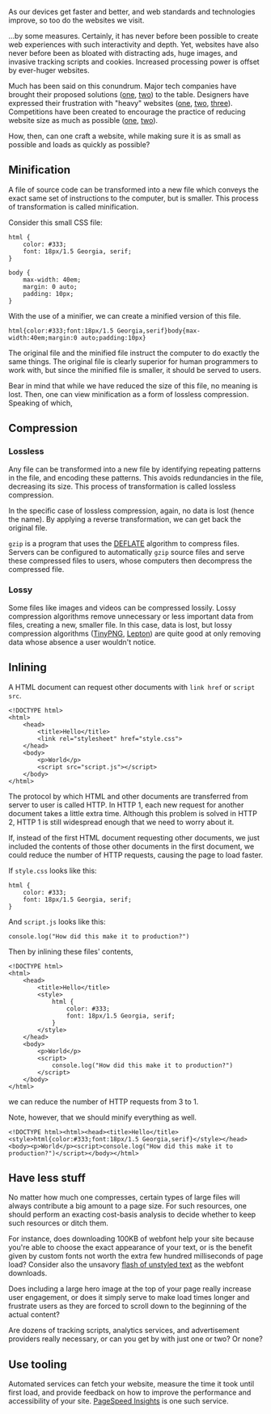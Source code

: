 As our devices get faster and better, and web standards and technologies
improve, so too do the websites we visit.

…by some measures. Certainly, it has never before been possible to create web
experiences with such interactivity and depth. Yet, websites have also never
before been as bloated with distracting ads, huge images, and invasive tracking
scripts and cookies. Increased processing power is offset by ever-huger
websites.

Much has been said on this conundrum. Major tech companies have brought their
proposed solutions ([one][amp], [two][ins]) to the table. Designers have
expressed their frustration with "heavy" websites ([one][woc], [two][mw],
[three][bmw]). Competitions have been created to encourage the practice of
reducing website size as much as possible ([one][5k], [two][10k]).

[amp]: https://www.ampproject.org
[ins]: https://instantarticles.fb.com
[woc]: http://idlewords.com/talks/website_obesity.htm
[mw]: http://motherfuckingwebsite.com
[bmw]: http://bettermotherfuckingwebsite.com
[5k]: http://www.the5k.org/about.php
[10k]: https://a-k-apart.com

How, then, can one craft a website, while making sure it is as small as
possible and loads as quickly as possible?

## Minification

A file of source code can be transformed into a new file which conveys the
exact same set of instructions to the computer, but is smaller. This process of
transformation is called minification.

Consider this small CSS file:

    html {
        color: #333;
        font: 18px/1.5 Georgia, serif;
    }

    body {
        max-width: 40em;
        margin: 0 auto;
        padding: 10px;
    }

With the use of a minifier, we can create a minified version of this file.

    html{color:#333;font:18px/1.5 Georgia,serif}body{max-width:40em;margin:0 auto;padding:10px}

The original file and the minified file instruct the computer to do exactly the
same things. The original file is clearly superior for human programmers to
work with, but since the minified file is smaller, it should be served to
users.

Bear in mind that while we have reduced the size of this file, no meaning is
lost. Then, one can view minification as a form of lossless compression.
Speaking of which,

## Compression

### Lossless

Any file can be transformed into a new file by identifying repeating patterns
in the file, and encoding these patterns. This avoids redundancies in the file,
decreasing its size. This process of transformation is called lossless
compression.

In the specific case of lossless compression, again, no data is lost (hence the
name). By applying a reverse transformation, we can get back the original file.

`gzip` is a program that uses the [DEFLATE][] algorithm to compress files.
Servers can be configured to automatically `gzip` source files and serve these
compressed files to users, whose computers then decompress the compressed file.

[DEFLATE]: https://en.wikipedia.org/wiki/DEFLATE

### Lossy

Some files like images and videos can be compressed lossily. Lossy compression
algorithms remove unnecessary or less important data from files, creating a
new, smaller file. In this case, data is lost, but lossy compression algorithms
([TinyPNG][], [Lepton][]) are quite good at only removing data whose absence a
user wouldn't notice.

[TinyPNG]: https://tinypng.com
[Lepton]: https://github.com/dropbox/lepton

## Inlining

A HTML document can request other documents with `link href` or `script src`.

    <!DOCTYPE html>
    <html>
        <head>
            <title>Hello</title>
            <link rel="stylesheet" href="style.css">
        </head>
        <body>
            <p>World</p>
            <script src="script.js"></script>
        </body>
    </html>

The protocol by which HTML and other documents are transferred from server to
user is called HTTP. In HTTP 1, each new request for another document takes a
little extra time. Although this problem is solved in HTTP 2, HTTP 1 is still
widespread enough that we need to worry about it.

If, instead of the first HTML document requesting other documents, we just
included the contents of those other documents in the first document, we could
reduce the number of HTTP requests, causing the page to load faster.

If `style.css` looks like this:

    html {
        color: #333;
        font: 18px/1.5 Georgia, serif;
    }

And `script.js` looks like this:

    console.log("How did this make it to production?")

Then by inlining these files' contents,

    <!DOCTYPE html>
    <html>
        <head>
            <title>Hello</title>
            <style>
                html {
                    color: #333;
                    font: 18px/1.5 Georgia, serif;
                }
            </style>
        </head>
        <body>
            <p>World</p>
            <script>
                console.log("How did this make it to production?")
            </script>
        </body>
    </html>

we can reduce the number of HTTP requests from 3 to 1.

Note, however, that we should minify everything as well.

    <!DOCTYPE html><html><head><title>Hello</title><style>html{color:#333;font:18px/1.5 Georgia,serif}</style></head><body><p>World</p><script>console.log("How did this make it to production?")</script></body></html>

## Have less stuff

No matter how much one compresses, certain types of large files will always
contribute a big amount to a page size. For such resources, one should perform
an exacting cost-basis analysis to decide whether to keep such resources or
ditch them.

For instance, does downloading 100KB of webfont help your site because you're
able to choose the exact appearance of your text, or is the benefit given by
custom fonts not worth the extra few hundred milliseconds of page load?
Consider also the unsavory [flash of unstyled text][] as the webfont downloads.

[flash of unstyled text]:  https://en.wikipedia.org/wiki/Flash_of_unstyled_content

Does including a large hero image at the top of your page really increase user
engagement, or does it simply serve to make load times longer and frustrate
users as they are forced to scroll down to the beginning of the actual content?

Are dozens of tracking scripts, analytics services, and advertisement providers
really necessary, or can you get by with just one or two? Or none?

## Use tooling

Automated services can fetch your website, measure the time it took until first
load, and provide feedback on how to improve the performance and accessibility
of your site. [PageSpeed Insights][] is one such service.

[PageSpeed Insights]: https://developers.google.com/speed/pagespeed/insights/?url=http://azdavis.xyz/10k
